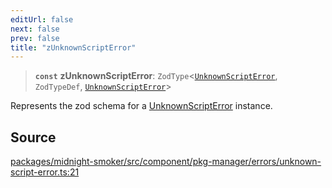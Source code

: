 ```yaml
---
editUrl: false
next: false
prev: false
title: "zUnknownScriptError"
---
```


> **`const`** **zUnknownScriptError**: `ZodType`\<[`UnknownScriptError`](/api/midnight-smoker/midnight-smoker/pkg-manager/namespaces/errors/classes/unknownscripterror/), `ZodTypeDef`, [`UnknownScriptError`](/api/midnight-smoker/midnight-smoker/pkg-manager/namespaces/errors/classes/unknownscripterror/)\>

Represents the zod schema for a [UnknownScriptError](/api/midnight-smoker/midnight-smoker/pkg-manager/namespaces/errors/classes/unknownscripterror/) instance.

## Source

[packages/midnight-smoker/src/component/pkg-manager/errors/unknown-script-error.ts:21](https://github.com/boneskull/midnight-smoker/blob/417858b/packages/midnight-smoker/src/component/pkg-manager/errors/unknown-script-error.ts#L21)

